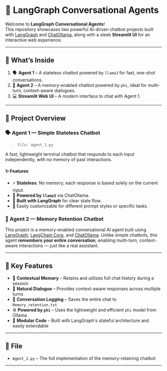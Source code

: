 # 🤖 LangGraph Conversational Agents

Welcome to **LangGraph Conversational Agents**!  
This repository showcases two powerful AI-driven chatbot projects built with [LangGraph](https://www.langchain.dev/langgraph/) and [ChatOllama](https://ollama.com), along with a sleek **Streamlit UI** for an interactive web experience.

---

## 🌟 What’s Inside

1. 🗣️ **Agent 1** – A stateless chatbot powered by `llama3` for fast, one-shot conversations.
2. 🧠 **Agent 2** – A memory-enabled chatbot powered by `phi`, ideal for multi-turn, context-aware dialogues.
3. 💻 **Streamlit Web UI** – A modern interface to chat with Agent 1.

---

## 🚀 Project Overview

### 🗣️ Agent 1 — Simple Stateless Chatbot

> `File: Agent_1.py`

A fast, lightweight terminal chatbot that responds to each input independently, with no memory of past interactions.

#### ✨ Features

- ⚡ **Stateless**: No memory; each response is based solely on the current input.
- 🧠 **Powered by `llama3`** via ChatOllama.
- 🧩 **Built with LangGraph** for clear state flow.
- 🔧 Easily customizable for different prompt styles or specific tasks.


### 🧠 Agent 2 — Memory Retention Chatbot

This project is a memory-enabled conversational AI agent built using [LangGraph](https://www.langchain.dev/langgraph/), [LangChain Core](https://python.langchain.com/docs/core/), and [ChatOllama](https://ollama.com). Unlike simple chatbots, this agent **remembers your entire conversation**, enabling multi-turn, context-aware interactions — just like a real assistant.

---

## 🌟 Key Features

- 🧠 **Contextual Memory** – Retains and utilizes full chat history during a session
- 💬 **Natural Dialogue** – Provides context-aware responses across multiple turns
- 📄 **Conversation Logging** – Saves the entire chat to `Memory_retention.txt`
- ⚙️ **Powered by `phi`** – Uses the lightweight and efficient `phi` model from Ollama
- 🧩 **Modular Code** – Built with LangGraph's stateful architecture and easily extendable

---

## 📁 File

- `Agent_2.py` – The full implementation of the memory-retaining chatbot

---


